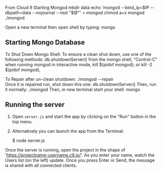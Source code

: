 From Cloud 9 Starting Mongod
mkdir data
echo 'mongod --bind_ip=$IP --dbpath=data --nojournal --rest "$@"' > mongod
chmod a+x mongod
./mongod
 
Open a new terminal then open shell by typing:
mongo

## Starting Mongo Database
To Shut Down Mongo Shell:
To ensure a clean shut down, use one of the following methods:
db.shutdownServer() from the mongo shell,
“Control-C” when running mongod in interactive mode,
kill $(pidof mongod); or kill -2 $(pidof mongod),
 
To Repair after un-clean shutdown:
    ./mongod --repair   
Once it is repaired run, shut down this one:
   db.shutdownServer()
Then, run it normally:
  ./mongod
Then, in new terminal start your shell:
  mongo


## Running the server

1) Open `server.js` and start the app by clicking on the "Run" button in the top menu.

2) Alternatively you can launch the app from the Terminal:

    $ node server.js

Once the server is running, open the project in the shape of 'https://projectname-username.c9.io/'. As you enter your name, watch the Users list (on the left) update. Once you press Enter or Send, the message is shared with all connected clients.
